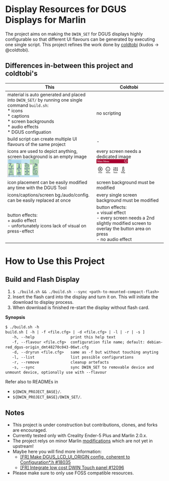 # Display Resources for DGUS Displays for Marlin

The project aims on making the `DWIN_SET` for DGUS displays highly configurable so that different UI flavours can be
generated by executing one single script.
This project refines the work done by [coldtobi](https://github.com/coldtobi/Marlin_DGUS_Resources) (kudos -> @coldtobi).


## Differences in-between this project and coldtobi's

| This | Coldtobi |
| ---- | -------- |
| material is auto generated and placed into `DWIN_SET/` by running one single command `build.sh`: <br /> * icons <br /> * captions <br /> * screen backgrounds <br /> * audio effects <br /> * DGUS configuation | no scripting |
| build script can create multiple UI flavours of the same project                  | - | 
| icons are used to depict anything, screen background is an empty image <br /> <img src="./build-flavours/screenshots-debian-red_dgus-origin_dmt48270c043-06wt/project/010-main-menu.png" width="100"> | every screen needs a dedicated image <br /> <img src="./build-flavours/screenshots-debian-red_dgus-origin_dmt48270c043-06wt/project/010-main-menu-coldtobi.bmp" width="100">|
| icon placement can be easily modified any time with the DGUS Tool                 | screen background must be modified |
| icons/captions/screen bg./audo/config. can be easily replaced at once             | every single screen background must be modified |
| button effects: <br /> + audio effect <br /> - unfortunately icons lack of visual on press-effect | button effects: <br /> + visual effect <br /> - every screen needs a 2nd slightly modified screen to overlay the button area on press <br /> - no audio effect |

# How to Use this Project

## Build and Flash Display

1. `$ ./build.sh && ./build.sh --sync <path-to-mounted-compact-flash>`
2. Insert the flash card into the display and turn it on. This will initiate the download to display process.
3. When download is finished re-start the display without flash card.

**Synopsis**
```
$ ./build.sh -h 
build.sh [ -h | -f <file.cfg> | -d <file.cfg> | -l | -r | -s ]
   -h, --help                print this help text
   -f, --flavour <file.cfg>  configuration file name; default: debian-red_dgus-origin_dmt48270c043-06wt.cfg
   -d, --dryrun <file.cfg>   same as -f but without touching anyting
   -l, --list                list possible configurations
   -r, --remove              cleanup artefacts
   -s, --sync                sync DWIN_SET to removable device and unmount device, optionally use with --flavour

```

Refer also to READMEs in
* `${DWIN_PROJECT_BASE}/`.
* `${DWIN_PROJECT_BASE}/DWIN_SET/`.

## Notes

* This project is under construction but contributions, clones, and forks are encouraged.
* Currently tested only with Creality Ender-5 Plus and Marlin 2.0.x.
* The project relys on minor Marlin [modifications](https://github.com/rubienr/MarlinFirmware/tree/2.0.x-extui-dgus-origin) which are not yet in upstream!
* Maybe here you will find more information: 
  * [\[FR\] Make DGUS_LCD_UI_ORIGIN config. coherent to Configuration*.h #18035](https://github.com/MarlinFirmware/Marlin/issues/18035)
  * [\[FR\] Integrate low cost DWIN Touch panel #12096 ](https://github.com/MarlinFirmware/Marlin/issues/12096)
* Please make sure to only use FOSS compatible resources.
